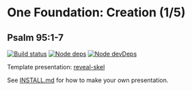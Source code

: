 # One Foundation: Creation (1/5)
## Psalm 95:1-7

[![Build status](https://travis-ci.org/sermons/found-creation.svg)](https://travis-ci.org/sermons/found-creation)
[![Node deps](https://david-dm.org/sermons/found-creation.svg)](https://david-dm.org/sermons/found-creation)
[![Node devDeps](https://david-dm.org/sermons/found-creation/dev-status.svg)](https://david-dm.org/sermons/found-creation?type=dev)

Template presentation: [reveal-skel](https://github.com/sermons/reveal-skel)

See [INSTALL.md](INSTALL.md)
for how to make your own presentation.
